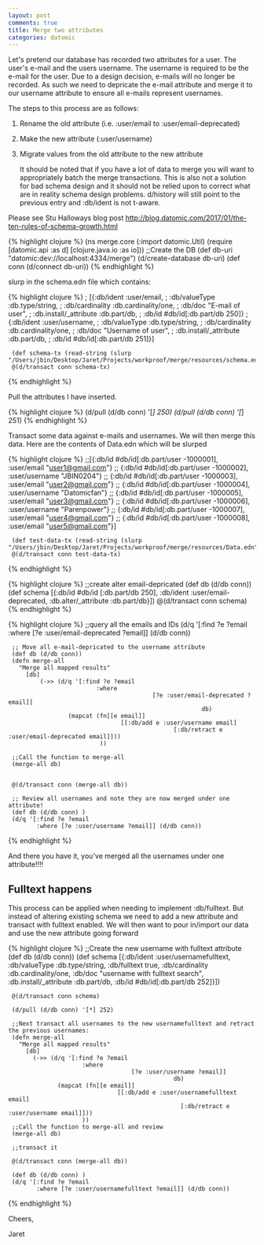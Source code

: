```yaml
---
layout: post
comments: true
title: Merge two attributes
categories: datomic
---
```



Let's pretend our database has recorded two attributes for a user.  The user's e-mail and the users username.
The username is required to be the e-mail for the user.  Due to a design decision, e-mails will no longer
be recorded.  As such we need to depricate the e-mail attribute and merge it to our username attribute to ensure
all e-mails represent usernames.

The steps to this process are as follows:

1. Rename the old attribute (i.e. :user/email to :user/email-deprecated)
2. Make the new attribute (:user/username)
3. Migrate values from the old attribute to the new attribute

   It should be noted that if you have a lot of data to merge you will want to appropriately batch the
   merge transactions.  This is also not a solution for bad schema design and it should not be relied upon
   to correct what are in reality schema design problems.  d/history will still point to the previous entry
    and :db/ident is not t-aware.

Please see Stu Halloways blog post http://blog.datomic.com/2017/01/the-ten-rules-of-schema-growth.html

{% highlight clojure %}
      (ns merge.core
       (:import datomic.Util)
         (require [datomic.api :as d]
                    [clojure.java.io :as io]))
     ;;Create the DB
     (def db-uri "datomic:dev://localhost:4334/merge")
     (d/create-database db-uri)
     (def conn (d/connect db-uri))
{% endhighlight %}

slurp in the schema.edn file which contains:

{% highlight clojure %}
     ; [{:db/ident :user/email,
     ; :db/valueType :db.type/string,
     ; :db/cardinality :db.cardinality/one,
     ; :db/doc "E-mail of user",
     ; :db.install/_attribute :db.part/db,
     ; :db/id #db/id[:db.part/db 250]}
     ;{:db/ident :user/username,
     ; :db/valueType :db.type/string,
     ; :db/cardinality :db.cardinality/one,
     ; :db/doc "Username of user",
     ; :db.install/_attribute :db.part/db,
     ; :db/id #db/id[:db.part/db 251]}]

     (def schema-tx (read-string (slurp "/Users/jbin/Desktop/Jaret/Projects/workproof/merge/resources/schema.edn")))
     @(d/transact conn schema-tx)
{% endhighlight %}

Pull the attributes I have inserted.

{% highlight clojure %}
     (d/pull (d/db conn) '[*] 250)
     (d/pull (d/db conn) '[*] 251)
{% endhighlight %}

Transact some data against e-mails and usernames.  We will then merge this data. Here are the contents of Data.edn which will be slurped

{% highlight clojure %}
     ;;[{:db/id #db/id[:db.part/user -1000001], :user/email "user1@gmail.com"}
     ;; {:db/id #db/id[:db.part/user -1000002], :user/username "JBIN0204"}
     ;; {:db/id #db/id[:db.part/user -1000003], :user/email "user2@gmail.com"}
     ;; {:db/id #db/id[:db.part/user -1000004], :user/username "Datomicfan"}
     ;; {:db/id #db/id[:db.part/user -1000005], :user/email "user3@gmail.com"}
     ;; {:db/id #db/id[:db.part/user -1000006], :user/username "Parenpower"}
     ;; {:db/id #db/id[:db.part/user -1000007], :user/email "user4@gmail.com"}
     ;; {:db/id #db/id[:db.part/user -1000008], :user/email "user5@gmail.com"}]


     (def test-data-tx (read-string (slurp "/Users/jbin/Desktop/Jaret/Projects/workproof/merge/resources/Data.edn")))
     @(d/transact conn test-data-tx)
{% endhighlight %}

{% highlight clojure %}
     ;;create alter email-depricated
     (def db (d/db conn))
     (def schema [{:db/id #db/id [:db.part/db 250],
                   :db/ident :user/email-deprecated,
                                 :db.alter/_attribute :db.part/db}])
     @(d/transact conn schema)
{% endhighlight %}

{% highlight clojure %}
     ;;query all the emails and IDs
     (d/q '[:find ?e ?email
               :where [?e :user/email-deprecated ?email]] (d/db conn))


     ;; Move all e-mail-depricated to the username attribute
     (def db (d/db conn))
     (defn merge-all
       "Merge all mapped results"
         [db]
             (->> (d/q '[:find ?e ?email
                             :where
                                             [?e :user/email-deprecated ?email]]
                                                           db)
                     (mapcat (fn[[e email]]
                                    [[:db/add e :user/username email]
                                                   [:db/retract e :user/email-deprecated email]]))
                              ))

     ;;Call the function to merge-all
     (merge-all db)


     @(d/transact conn (merge-all db))

     ;; Review all usernames and note they are now merged under one attribute!
     (def db (d/db conn) )
     (d/q '[:find ?e ?email
            :where [?e :user/username ?email]] (d/db conn))
{% endhighlight %}

And there you have it, you've merged all the usernames under one attribute!!!!

## Fulltext happens

This process can be applied when needing to implement :db/fulltext. But instead of altering existing
schema we need to add a new attribute and transact with fulltext enabled.  We will then want to pour in/import our data and use the new attribute going forward

{% highlight clojure %}
     ;;Create the new username with fulltext attribute
     (def db (d/db conn))
     (def schema [{:db/ident :user/usernamefulltext,
                   :db/valueType :db.type/string,
                                 :db/fulltext true,
                                               :db/cardinality :db.cardinality/one,
                                                             :db/doc "username with fulltext search",
                                                                           :db.install/_attribute :db.part/db,
                                                                                         :db/id #db/id[:db.part/db 252]}])

     @(d/transact conn schema)

     (d/pull (d/db conn) '[*] 252)

     ;;Next transact all usernames to the new usernamefulltext and retract the previous usernames:
     (defn merge-all
       "Merge all mapped results"
         [db]
           (->> (d/q '[:find ?e ?email
                         :where
                                       [?e :user/username ?email]]
                                                   db)
                  (mapcat (fn[[e email]]
                                   [[:db/add e :user/usernamefulltext email]
                                                     [:db/retract e :user/username email]]))
                         ))
     ;;Call the function to merge-all and review
     (merge-all db)

     ;;transact it

     @(d/transact conn (merge-all db))

     (def db (d/db conn) )
     (d/q '[:find ?e ?email
            :where [?e :user/usernamefulltext ?email]] (d/db conn))


{% endhighlight %}


Cheers,

Jaret



